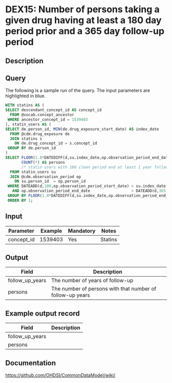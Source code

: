 <!---
Group:drug exposure
Name:DEX15 Number of persons taking a given drug having at least a 180 day period prior and a 365 day follow-up period
Author:Patrick Ryan
CDM Version: 5.3
-->

# DEX15: Number of persons taking a given drug having at least a 180 day period prior and a 365 day follow-up period

## Description

## Query
The following is a sample run of the query. The input parameters are highlighted in  blue.

```sql
WITH statins AS (
SELECT descendant_concept_id AS concept_id
  FROM @vocab.concept_ancestor
 WHERE ancestor_concept_id = 1539403
), statin_users AS (
SELECT de.person_id, MIN(de.drug_exposure_start_date) AS index_date
  FROM @cdm.drug_exposure de
  JOIN statins s
    ON de.drug_concept_id = s.concept_id
 GROUP BY de.person_id
)    
SELECT FLOOR(1.0*DATEDIFF(d,su.index_date,op.observation_period_end_date)/365) AS follow_up_years,
       COUNT(*) AS persons
       /* statin users with 180 clean period and at least 1 year follow up period */
  FROM statin_users su
  JOIN @cdm.observation_period op
    ON su.person_id  = op.person_id
 WHERE DATEADD(d,180,op.observation_period_start_date) < su.index_date
   AND op.observation_period_end_date                  > DATEADD(d,365,su.index_date)
 GROUP BY FLOOR(1.0*DATEDIFF(d,su.index_date,op.observation_period_end_date)/365)
 ORDER BY 1;
```

## Input

|  Parameter |  Example |  Mandatory |  Notes |
| --- | --- | --- | --- |
| concept_id | 1539403 | Yes | Statins |

## Output

|  Field |  Description |
| --- | --- |
| follow_up_years | The number of years of follow-up |
| persons | The number of persons with that number of follow-up years |

## Example output record

|  Field |  Description |
| --- | --- |
| follow_up_years |  |
| persons |  |

## Documentation
https://github.com/OHDSI/CommonDataModel/wiki/

